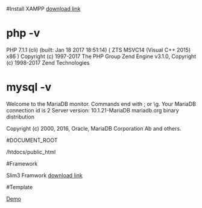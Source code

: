 #Install
XAMPP
<a href="https://www.apachefriends.org/download.html" target="_blank">download link</a>

# php -v
PHP 7.1.1 (cli) (built: Jan 18 2017 18:51:14) ( ZTS MSVC14 (Visual C++ 2015) x86
 )
Copyright (c) 1997-2017 The PHP Group
Zend Engine v3.1.0, Copyright (c) 1998-2017 Zend Technologies

# mysql -v
Welcome to the MariaDB monitor.  Commands end with ; or \g.
Your MariaDB connection id is 2
Server version: 10.1.21-MariaDB mariadb.org binary distribution

Copyright (c) 2000, 2016, Oracle, MariaDB Corporation Ab and others.

#DOCUMENT_ROOT

/htdocs/public_html

#Framework

Slim3 Framwork
<a href="https://www.slimframework.com/docs/">download link</a>

#Template

<a href="https://bootstrapmade.com/demo/Moderna/">Demo</a>
